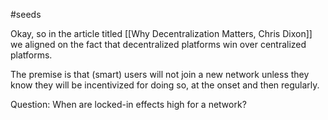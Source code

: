 #seeds

Okay, so in the article titled [[Why Decentralization Matters, Chris Dixon]] we aligned on the fact that decentralized platforms win over centralized platforms. 

The premise is that (smart) users will not join a new network unless they know they will be incentivized for doing so, at the onset and then regularly. 

Question: When are locked-in effects high for a network?
